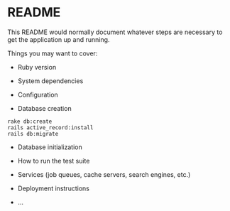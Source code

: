 # README

This README would normally document whatever steps are necessary to get the
application up and running.

Things you may want to cover:

* Ruby version

* System dependencies

* Configuration

* Database creation

`rake db:create`  
`rails active_record:install`  
`rails db:migrate`  


* Database initialization

* How to run the test suite

* Services (job queues, cache servers, search engines, etc.)

* Deployment instructions

* ...
